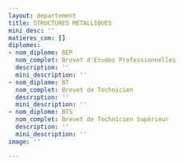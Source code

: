 ```yaml
---
layout: departement
title: STRUCTURES METALLIQUES
mini_desc: ''
matieres_com: []
diplomes:
- nom_diplome: BEP
  nom_complet: Brevet d'Etudes Professionnelles
  description: ''
  mini_description: ''
- nom_diplome: BT
  nom_complet: Brevet de Technicien
  description: ''
  mini_description: ''
- nom_diplome: BTS
  nom_complet: Brevet de Technicien Supérieur
  description: ''
  mini_description: ''
image: ''

---
```

